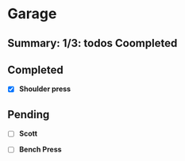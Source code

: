 # Garage

## Summary: 1/3: todos Coompleted 

## Completed

- [x] **Shoulder press** 
 
 ## Pending

- [ ] **Scott** 
- [ ] **Bench Press** 

